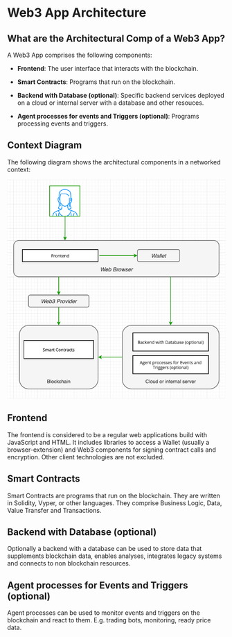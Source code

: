 # Web3 App Architecture

## What are the Architectural Comp of a Web3 App?

A Web3 App comprises the following components:

- **Frontend**: The user interface that interacts with the blockchain.

- **Smart Contracts**: Programs that run on the blockchain.

- **Backend with Database (optional)**: Specific backend services deployed on a cloud or internal server with a
  database and other resouces.

- **Agent processes for events and Triggers (optional)**: Programs processing events and triggers.

## Context Diagram

The following diagram shows the architectural components in a networked context:

![img.png](img.png)

## Frontend

The frontend is considered to be a regular web applications build with JavaScript and HTML. It includes libraries to
access a Wallet (usually a browser-extension) and Web3 components for signing contract calls and encryption. Other
client technologies are not excluded.

## Smart Contracts

Smart Contracts are programs that run on the blockchain. They are written in Solidity, Vyper, or other languages. They
comprise Business Logic, Data, Value Transfer and Transactions.

## Backend with Database (optional)

Optionally a backend with a database can be used to store data that supplements blockchain data, enables analyses, integrates legacy systems and
connects to non blockchain resources.

## Agent processes for Events and Triggers (optional)

Agent processes can be used to monitor events and triggers on the blockchain and react to them. E.g. trading bots, monitoring, ready price data.
